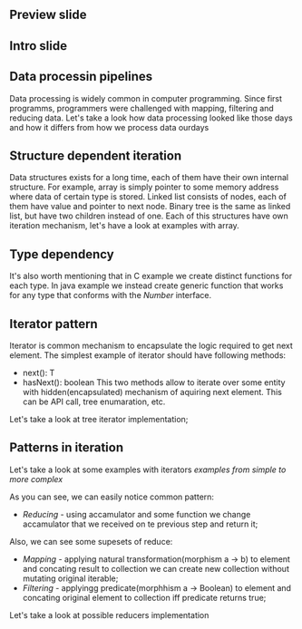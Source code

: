 ## Preview slide
## Intro slide

## Data processin pipelines

Data processing is widely common in computer programming. Since first programms, programmers were challenged with mapping, filtering and reducing data. Let's take a look how data processing looked like those days and how it differs from how we process data ourdays

## Structure dependent iteration

Data structures exists for a long time, each of them have their own internal structure. For example, array is simply pointer to some memory address where data of certain type is stored. Linked list consists of nodes, each of them have value and pointer to next node. Binary tree is the same as linked list, but have two children instead of one. Each of this structures have own iteration mechanism, let's have a look at examples with array.

## Type dependency

It's also worth mentioning that in C example we create distinct functions for each type. In java example we instead create generic function that works for any type that conforms with the *Number* interface.

## Iterator pattern

Iterator is common mechanism to encapsulate the logic required to get next element. The simplest example of iterator should have following methods:
 - next(): T
 - hasNext(): boolean
This two methods allow to iterate over some entity with hidden(encapsulated) mechanism of aquiring next element. This can be API call, tree enumaration, etc.

Let's take a look at tree iterator implementation;

## Patterns in iteration

Let's take a look at some examples with iterators *examples from simple to more complex*

As you can see, we can easily notice common pattern:
- *Reducing* - using accamulator and some function we change accamulator that we received on te previous step and return it;

Also, we can see some supesets of reduce:
- *Mapping* - applying natural transformation(morphism a -> b) to element and concating result to collection we can create new collection without mutating original iterable;
- *Filtering* - applyingg predicate(morphhism a -> Boolean) to element and concating original element to collection iff predicate returns true;

Let's take a look at possible reducers implementation